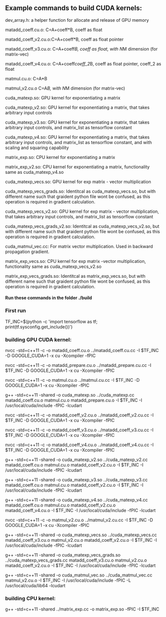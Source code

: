 ## Example commands to build CUDA kernels:

dev_array.h: a helper function for allocate and release of GPU memory

matadd_coeff.cu.o: C=A+coeff*B, coeff as float

matadd_coeff_v2.cu.o:C=A+coeff*B, coeff as float pointer

matadd_coeff_v3.cu.o: C=A+coeff*B, coeff as float, with N*M dimension (for matrix-vec)

matadd_coeff_v4.cu.o: C=A+coeff*coeff_2*B, coeff as float pointer, coeff_2 as float

matmul.cu.o: C=A*B

matmul_v2.cu.o C=A*B, with N*M dimension (for matrix-vec)

cuda_matexp.so: GPU kernel for exponentiating a matrix

cuda_matexp_v2.so: GPU kernel for exponentiating a matrix, that takes arbitrary input controls

cuda_matexp_v3.so: GPU kernel for exponentiating a matrix, that takes arbitrary input controls, and matrix_list as tensorflow constant

cuda_matexp_v4.so: GPU kernel for exponentiating a matrix, that takes arbitrary input controls, and matrix_list as tensorflow constant, and with scaling and squaring capability

matrix_exp.so: CPU kernel for exponentiating a matrix

matrix_exp_v2.so: CPU kernel for exponentiating a matrix, functionality same as cuda_matexp_v4.so

cuda_matexp_vecs.so: GPU kernel for exp matrix - vector multiplication

cuda_matexp_vecs_grads.so: Identitcal as cuda_matexp_vecs.so, but with different name such that graident python file wont be confused, as this operation is required in gradient calculation.

cuda_matexp_vecs_v2.so: GPU kernel for exp matrix - vector multiplication, that takes arbitrary input controls, and matrix_list as tensorflow constant

cuda_matexp_vecs_grads_v2.so: Identitcal as cuda_matexp_vecs_v2.so, but with different name such that graident python file wont be confused, as this operation is required in gradient calculation.

cuda_matmul_vec.cc: For matrix vector multiplication. Used in backward propagation gradient.

matrix_exp_vecs.so: CPU kernel for exp matrix -vector multiplication, functionality same as cuda_matexp_vecs_v2.so

matrix_exp_vecs_grads.so: Identitcal as matrix_exp_vecs.so, but with different name such that graident python file wont be confused, as this operation is required in gradient calculation.

#### Run these commands in the folder ./build

### First run

TF_INC=$(python -c 'import tensorflow as tf; print(tf.sysconfig.get_include())')

### building GPU CUDA kernel:

nvcc -std=c++11 -c -o matadd_coeff.cu.o ../matadd_coeff.cu.cc -I $TF_INC -D GOOGLE_CUDA=1 -x cu -Xcompiler -fPIC

nvcc -std=c++11 -c -o matadd_prepare.cu.o ../matadd_prepare.cu.cc -I $TF_INC -D GOOGLE_CUDA=1 -x cu -Xcompiler -fPIC

nvcc -std=c++11 -c -o matmul.cu.o ../matmul.cu.cc -I $TF_INC -D GOOGLE_CUDA=1 -x cu -Xcompiler -fPIC

g++ -std=c++11 -shared -o cuda_matexp.so ../cuda_matexp.cc matadd_coeff.cu.o matmul.cu.o matadd_prepare.cu.o -I $TF_INC -I /usr/local/cuda/include -fPIC -lcudart

nvcc -std=c++11 -c -o matadd_coeff_v2.cu.o ../matadd_coeff_v2.cu.cc -I $TF_INC -D GOOGLE_CUDA=1 -x cu -Xcompiler -fPIC

nvcc -std=c++11 -c -o matadd_coeff_v3.cu.o ../matadd_coeff_v3.cu.cc -I $TF_INC -D GOOGLE_CUDA=1 -x cu -Xcompiler -fPIC

nvcc -std=c++11 -c -o matadd_coeff_v4.cu.o ../matadd_coeff_v4.cu.cc -I $TF_INC -D GOOGLE_CUDA=1 -x cu -Xcompiler -fPIC

g++ -std=c++11 -shared -o cuda_matexp_v2.so ../cuda_matexp_v2.cc matadd_coeff.cu.o matmul.cu.o matadd_coeff_v2.cu.o -I $TF_INC -I /usr/local/cuda/include -fPIC -lcudart

g++ -std=c++11 -shared -o cuda_matexp_v3.so ../cuda_matexp_v3.cc matadd_coeff.cu.o matmul.cu.o matadd_coeff_v2.cu.o -I $TF_INC -I /usr/local/cuda/include -fPIC -lcudart

g++ -std=c++11 -shared -o cuda_matexp_v4.so ../cuda_matexp_v4.cc matadd_coeff.cu.o matmul.cu.o matadd_coeff_v2.cu.o matadd_coeff_v4.cu.o -I $TF_INC -I /usr/local/cuda/include -fPIC -lcudart

nvcc -std=c++11 -c -o matmul_v2.cu.o ../matmul_v2.cu.cc -I $TF_INC -D GOOGLE_CUDA=1 -x cu -Xcompiler -fPIC

g++ -std=c++11 -shared -o cuda_matexp_vecs.so ../cuda_matexp_vecs.cc matadd_coeff_v3.cu.o matmul_v2.cu.o matadd_coeff_v2.cu.o -I $TF_INC -I /usr/local/cuda/include -fPIC -lcudart

g++ -std=c++11 -shared -o cuda_matexp_vecs_grads.so ../cuda_matexp_vecs_grads.cc matadd_coeff_v3.cu.o matmul_v2.cu.o matadd_coeff_v2.cu.o -I $TF_INC -I /usr/local/cuda/include -fPIC -lcudart

g++ -std=c++11 -shared -o cuda_matmul_vec.so ../cuda_matmul_vec.cc matmul_v2.cu.o -I $TF_INC -I /usr/local/cuda/include -fPIC -L /usr/local/cuda/lib64 -lcudart

### building CPU kernel:

g++ -std=c++11 -shared ../matrix_exp.cc -o matrix_exp.so -fPIC -I $TF_INC
